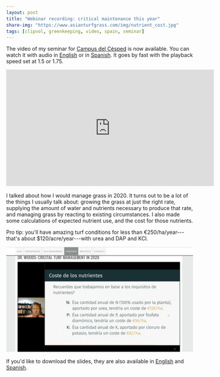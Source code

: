 ```yaml
---
layout: post
title: "Webinar recording: critical maintenance this year"
share-img: "https://www.asianturfgrass.com/img/nutrient_cost.jpg"
tags: [clipvol, greenkeeping, video, spain, seminar]
---
```


The video of my seminar for [Campus del Césped](http://www.campusdelcesped.com/) is now available. You can watch it with audio in [English](https://youtu.be/lzZ-zzyMcE8) or in [Spanish](https://youtu.be/Vk6QbChBO_M). It goes by fast with the playback speed set at 1.5 or 1.75.

<iframe width="560" height="315" src="https://www.youtube.com/embed/lzZ-zzyMcE8" frameborder="0" allow="accelerometer; autoplay; encrypted-media; gyroscope; picture-in-picture" allowfullscreen></iframe>

I talked about how I would manage grass in 2020. It turns out to be a lot of the things I usually talk about: growing the grass at just the right rate, supplying the amount of water and nutrients necessary to produce that rate, and managing grass by reacting to existing circumstances. I also made some calculations of expected nutrient use, and the cost for those nutrients. 

Pro tip: you'll have amazing turf conditions for less than €250/ha/year---that's about $120/acre/year---with urea and DAP and KCl. 

![nutrient cost for one year for 1 ha using urea, diammonium phosphate, and potassium chloride](/img/nutrient_cost.jpg)

If you'd like to download the slides, they are also available in [English](https://speakerdeck.com/micahwoods/critical-turfgrass-maintenance-in-2020) and [Spanish](https://speakerdeck.com/micahwoods/mantenimiento-critico-del-cesped-en-2020).
